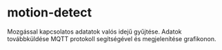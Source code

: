 # motion-detect
Mozgással kapcsolatos adatatok valós idejű gyűjtése. Adatok továbbküldése MQTT protokoll segítségével és megjelenítése grafikonon.
